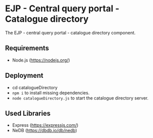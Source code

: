 # EJP - Central query portal - Catalogue directory
The EJP - central query portal - catalogue directory component.

## Requirements

 - Node.js (https://nodejs.org/)

## Deployment

 - cd catalogueDirectory
 - `npm i` to install missing dependencies.
 - `node catalogueDirectory.js` to start the catalogue directory server.

## Used Libraries
 - Express (https://expressjs.com/)
 - NeDB (https://dbdb.io/db/nedb)
